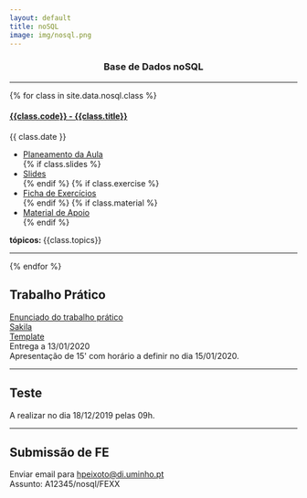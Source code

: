 ```yaml
---
layout: default
title: noSQL
image: img/nosql.png
---
```


<h3 style="text-align:center;">Base de Dados noSQL</h3>

---

{% for class in site.data.nosql.class %}

<h4> <a href="" target="_blank">{{class.code}} - {{class.title}}</a></h4>   
<i class="fa fa-calendar"></i> {{ class.date }} 
<ul>
    <li> <a href="{{ class.plan }}" target='_blank'> Planeamento da Aula </a></li>
    {% if class.slides %} 
        <li> <a href="{{ class.slides }}" target='_blank'> Slides </a> </li>
    {% endif %}
    {% if class.exercise %} 
        <li> <a href="{{ class.exercise }}" target='_blank'> Ficha de Exercícios </a> </li>
    {% endif %}
    {% if class.material %} 
        <li> <a href="{{ class.material }}" target='_blank'> Material de Apoio </a> </li>
    {% endif %}
</ul>  
<strong> tópicos: </strong> {{class.topics}} 

---

{% endfor %}
<h2>Trabalho Prático</h2>
<p> 
<i class="fa fa-file"></i> <a href="../../data/nosql/tp/tp.pdf">Enunciado do trabalho prático </a> <br>
<i class="fa fa-file"></i> <a href="../../data/nosql/tp/sakila.zip">Sakila </a> <br>
<i class="fa fa-file"></i> <a href="../../data/nosql/tp/template.docx">Template </a> <br>
<i class="fa fa-calendar"></i> Entrega a  13/01/2020 <br>
<i class="fa fa-laptop"></i> Apresentação de 15' com horário a definir no dia 15/01/2020. </p>

---

<h2>Teste</h2>
<p> 
<i class="fa fa-calendar"></i> A realizar no dia 18/12/2019 pelas 09h. </p>

---

<h2> Submissão de FE</h2>
<p> <i class="fa fa-envelope"></i>  Enviar email para <a href="mailto:hpeixoto@di.uminho.pt?subject=A12345/nosql/FEXX">hpeixoto@di.uminho.pt</a> <br>
Assunto: A12345/nosql/FEXX </p>